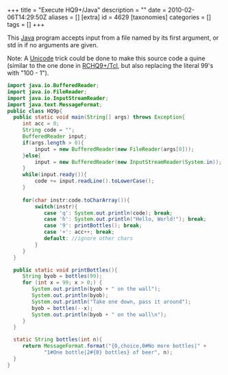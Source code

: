 +++
title = "Execute HQ9+/Java"
description = ""
date = 2010-02-06T14:29:50Z
aliases = []
[extra]
id = 4629
[taxonomies]
categories = []
tags = []
+++


This [Java](https://rosettacode.org/wiki/Java) program accepts input from a file named by its first argument, or std in if no arguments are given.

Note: A [Unicode](https://rosettacode.org/wiki/Unicode) trick could be done to make this source code a quine (similar to the one done in [RCHQ9+/Tcl](https://rosettacode.org/wiki/RCHQ9+/Tcl), but also replacing the literal 99's with "100 - 1").

```java
import java.io.BufferedReader;
import java.io.FileReader;
import java.io.InputStreamReader;
import java.text.MessageFormat;
public class HQ9p{
  public static void main(String[] args) throws Exception{
     int acc = 0;
     String code = "";
     BufferedReader input;
     if(args.length > 0){
    	 input = new BufferedReader(new FileReader(args[0]));
     }else{
    	 input = new BufferedReader(new InputStreamReader(System.in));
     }
     while(input.ready()){
    	 code += input.readLine().toLowerCase();
     }
     
     for(char instr:code.toCharArray()){
    	 switch(instr){
    	 	case 'q': System.out.println(code); break;
    	 	case 'h': System.out.println("Hello, World!"); break;
    	 	case '9': printBottles(); break;
    	 	case '+': acc++; break;
    	 	default: //ignore other chars
    	 }
     }
  }

  public static void printBottles(){
     String byob = bottles(99);
     for (int x = 99; x > 0;) {
        System.out.println(byob + " on the wall");
        System.out.println(byob);
        System.out.println("Take one down, pass it around");
        byob = bottles(--x);
        System.out.println(byob + " on the wall\n");
     }
  }

  static String bottles(int n){
     return MessageFormat.format("{0,choice,0#No more bottles|" +
     		"1#One bottle|2#{0} bottles} of beer", n);
  }
}
```

